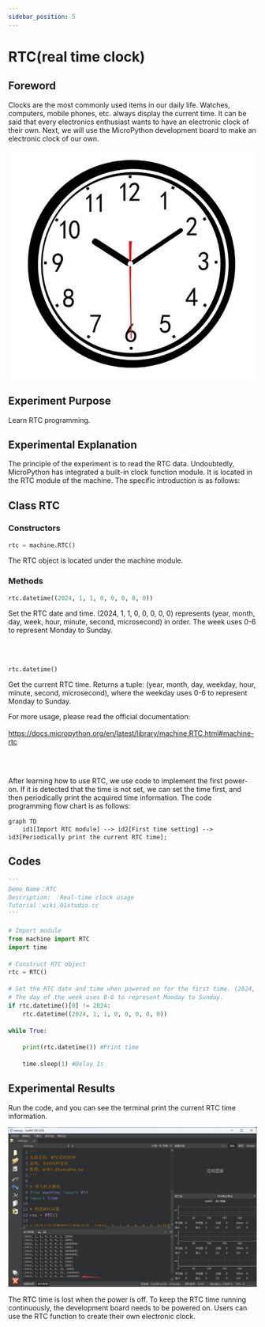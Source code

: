 ```yaml
---
sidebar_position: 5
---
```


# RTC(real time clock)


## Foreword
Clocks are the most commonly used items in our daily life. Watches, computers, mobile phones, etc. always display the current time. It can be said that every electronics enthusiast wants to have an electronic clock of their own. Next, we will use the MicroPython development board to make an electronic clock of our own.

![rtc](./img/rtc/rtc1.png)


## Experiment Purpose
Learn RTC programming.

## Experimental Explanation

The principle of the experiment is to read the RTC data. Undoubtedly, MicroPython has integrated a built-in clock function module. It is located in the RTC module of the machine. The specific introduction is as follows:

## Class RTC

### Constructors
```python
rtc = machine.RTC()
```
The RTC object is located under the machine module.

### Methods
```python
rtc.datetime((2024, 1, 1, 0, 0, 0, 0, 0))
```
Set the RTC date and time. (2024, 1, 1, 0, 0, 0, 0, 0) represents (year, month, day, week, hour, minute, second, microsecond) in order. The week uses 0-6 to represent Monday to Sunday.

<br></br>

```python
rtc.datetime()
```
Get the current RTC time. Returns a tuple: (year, month, day, weekday, hour, minute, second, microsecond), where the weekday uses 0-6 to represent Monday to Sunday.

For more usage, please read the official documentation:<br></br>
https://docs.micropython.org/en/latest/library/machine.RTC.html#machine-rtc

<br></br>

After learning how to use RTC, we use code to implement the first power-on. If it is detected that the time is not set, we can set the time first, and then periodically print the acquired time information. The code programming flow chart is as follows:


```mermaid
graph TD
    id1[Import RTC module] --> id2[First time setting] --> id3[Periodically print the current RTC time];
```

## Codes
```python
'''
Demo Name：RTC
Description: ：Real-time clock usage
Tutorial：wiki.01studio.cc
'''

# Import module
from machine import RTC
import time

# Construct RTC object
rtc = RTC()

# Set the RTC date and time when powered on for the first time. (2024, 1, 1, 0, 0, 0, 0, 0) represents in order (year, month, day, week, hour, minute, second, microsecond).
# The day of the week uses 0-6 to represent Monday to Sunday.
if rtc.datetime()[0] != 2024:
    rtc.datetime((2024, 1, 1, 0, 0, 0, 0, 0))

while True:

    print(rtc.datetime()) #Print time

    time.sleep(1) #Delay 1s
```

## Experimental Results

Run the code, and you can see the terminal print the current RTC time information.

![rtc](./img/rtc/rtc2.png)

The RTC time is lost when the power is off. To keep the RTC time running continuously, the development board needs to be powered on. Users can use the RTC function to create their own electronic clock.
